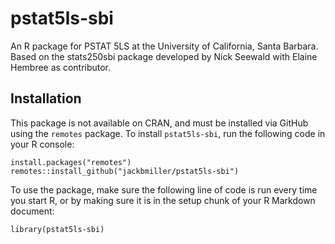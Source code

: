 # pstat5ls-sbi
 An R package for PSTAT 5LS at the University of California, Santa Barbara. Based on the stats250sbi package developed by Nick Seewald with Elaine Hembree as contributor.

## Installation

This package is not available on CRAN, and must be installed via GitHub using the `remotes` package. To install `pstat5ls-sbi`, run the following code in your R console:

```{r}
install.packages("remotes")
remotes::install_github("jackbmiller/pstat5ls-sbi")
```

To use the package, make sure the following line of code is run every time you start R, or by making sure it is in the setup chunk of your R Markdown document:

```{r}
library(pstat5ls-sbi)
```

